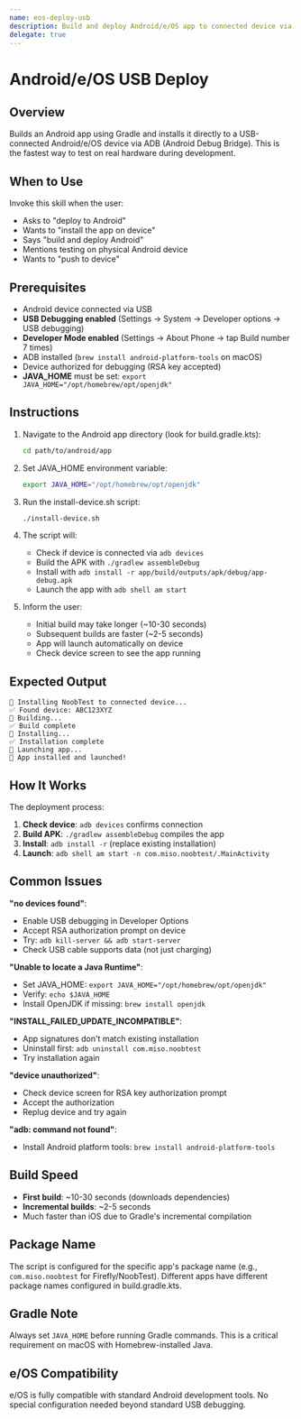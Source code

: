 ```yaml
---
name: eos-deploy-usb
description: Build and deploy Android/e/OS app to connected device via USB. Fast deployment (~2-5 seconds) using Gradle and ADB. Use when deploying, installing, or building Android apps to physical devices.
delegate: true
---
```


# Android/e/OS USB Deploy

## Overview

Builds an Android app using Gradle and installs it directly to a USB-connected Android/e/OS device via ADB (Android Debug Bridge). This is the fastest way to test on real hardware during development.

## When to Use

Invoke this skill when the user:
- Asks to "deploy to Android"
- Wants to "install the app on device"
- Says "build and deploy Android"
- Mentions testing on physical Android device
- Wants to "push to device"

## Prerequisites

- Android device connected via USB
- **USB Debugging enabled** (Settings → System → Developer options → USB debugging)
- **Developer Mode enabled** (Settings → About Phone → tap Build number 7 times)
- ADB installed (`brew install android-platform-tools` on macOS)
- Device authorized for debugging (RSA key accepted)
- **JAVA_HOME** must be set: `export JAVA_HOME="/opt/homebrew/opt/openjdk"`

## Instructions

1. Navigate to the Android app directory (look for build.gradle.kts):
   ```bash
   cd path/to/android/app
   ```

2. Set JAVA_HOME environment variable:
   ```bash
   export JAVA_HOME="/opt/homebrew/opt/openjdk"
   ```

3. Run the install-device.sh script:
   ```bash
   ./install-device.sh
   ```

4. The script will:
   - Check if device is connected via `adb devices`
   - Build the APK with `./gradlew assembleDebug`
   - Install with `adb install -r app/build/outputs/apk/debug/app-debug.apk`
   - Launch the app with `adb shell am start`

5. Inform the user:
   - Initial build may take longer (~10-30 seconds)
   - Subsequent builds are faster (~2-5 seconds)
   - App will launch automatically on device
   - Check device screen to see the app running

## Expected Output

```
📱 Installing NoobTest to connected device...
✅ Found device: ABC123XYZ
🔨 Building...
✅ Build complete
📲 Installing...
✅ Installation complete
🚀 Launching app...
🎉 App installed and launched!
```

## How It Works

The deployment process:
1. **Check device**: `adb devices` confirms connection
2. **Build APK**: `./gradlew assembleDebug` compiles the app
3. **Install**: `adb install -r` (replace existing installation)
4. **Launch**: `adb shell am start -n com.miso.noobtest/.MainActivity`

## Common Issues

**"no devices found"**:
- Enable USB debugging in Developer Options
- Accept RSA authorization prompt on device
- Try: `adb kill-server && adb start-server`
- Check USB cable supports data (not just charging)

**"Unable to locate a Java Runtime"**:
- Set JAVA_HOME: `export JAVA_HOME="/opt/homebrew/opt/openjdk"`
- Verify: `echo $JAVA_HOME`
- Install OpenJDK if missing: `brew install openjdk`

**"INSTALL_FAILED_UPDATE_INCOMPATIBLE"**:
- App signatures don't match existing installation
- Uninstall first: `adb uninstall com.miso.noobtest`
- Try installation again

**"device unauthorized"**:
- Check device screen for RSA key authorization prompt
- Accept the authorization
- Replug device and try again

**"adb: command not found"**:
- Install Android platform tools: `brew install android-platform-tools`

## Build Speed

- **First build**: ~10-30 seconds (downloads dependencies)
- **Incremental builds**: ~2-5 seconds
- Much faster than iOS due to Gradle's incremental compilation

## Package Name

The script is configured for the specific app's package name (e.g., `com.miso.noobtest` for Firefly/NoobTest). Different apps have different package names configured in build.gradle.kts.

## Gradle Note

Always set `JAVA_HOME` before running Gradle commands. This is a critical requirement on macOS with Homebrew-installed Java.

## e/OS Compatibility

e/OS is fully compatible with standard Android development tools. No special configuration needed beyond standard USB debugging.
